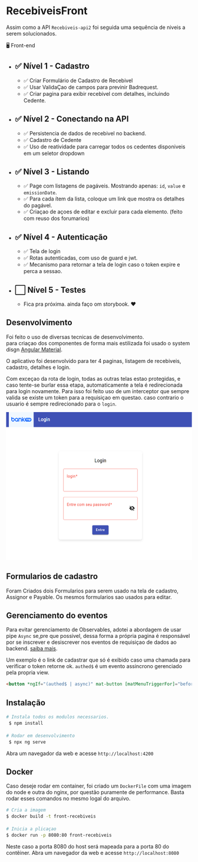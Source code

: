 # RecebiveisFront

Assim como a API `Recebiveis-api2` foi seguida uma sequência de niveis a serem solucionados.


🖥️ Front-end
- ✅ Nível 1 - Cadastro
     -
     - ✅ Criar Formulário de Cadastro de Recebivel
     - ✅ Usar ValidaÇao de campos para previnir Badrequest.
     - ✅ Criar pagina para exibir recebivel com detalhes, incluindo Cedente.

- ✅ Nível 2 - Conectando na API
    -
    -   ✅ Persistencia de dados de recebivel no backend.
    -   ✅ Cadastro de Cedente
    -   ✅ Uso de reatividade para carregar todos os cedentes disponiveis em um seletor dropdown

- ✅ Nível 3 - Listando
    -
    - ✅ Page com listagens de pagáveis. Mostrando apenas: `id`, `value` e `emissionDate`.
    - ✅ Para cada ítem da lista, coloque um link que mostra os detalhes do pagável.
    - ✅ Criaçao de açoes de editar e excluir para cada elemento. (feito com reuso dos forumarios)


- ✅ Nível 4 - Autenticação
    -
    - ✅ Tela de login
    - ✅ Rotas autenticadas, com uso de guard e jwt.
    - ✅ Mecanismo para retornar a tela de login caso o token expire e perca a sessao.

- ⬜  Nível 5 - Testes
    -
    - Fica pra próxima. ainda faço om storybook. ❤️


## Desenvolvimento

Foi feito o uso de diversas tecnicas de desenvolvimento.  
para criaçao dos componentes  de forma mais estilizada foi usado o system disgn [Angular Material](https://material.angular.io/). 

O aplicativo foi desenvolvido para ter 4 paginas, listagem de recebiveis, cadastro, detalhes e login.

Com exceçao da rota de login, todas as outras telas estao protegidas, e caso tente-se burlar essa etapa, automaticamente a tela é redirecionada para login novamente.  Para isso foi feito uso de um interceptor que sempre valida se existe um token para a requisiçao em questao. caso contrario o usuario é sempre redirecionado para o `login`.

<img src="image.png" alt="Alt text" width="600" height="400">

## Formularios de cadastro
Foram Criados dois Formularios para serem usado na tela de cadastro, Assignor e Payable. Os mesmos formularios sao usados para editar.

## Gerenciamento do eventos
Para evitar gerenciamento de Observables, adotei a abordagem de usar pipe `Async` se,pre que possivel, dessa forma  a própria pagina é responsável por se inscrever e desiscrever nos eventos de requisiçao de dados ao backend. [saiba mais](https://warcontent.com/angular-async-pipe/).

Um exemplo é o link de cadastrar que só é exibido caso uma chamada para verificar o token retorne ok.
`authed$` é um evento assincrono gerenciado pela propria view.


```html
<button *ngIf="(authed$ | async)" mat-button [matMenuTriggerFor]="beforeMenu">Cadastrar</button>
```


## Instalação

```bash
# Instala todos os modulos necessarios. 
 $ npm install

# Rodar em desenvolvimento
 $ npx ng serve
```

Abra um navegador da web e acesse `http://localhost:4200`

## Docker 

Caso deseje rodar em container, foi criado um `DockerFile` com uma imagem do node e outra do nginx, por questão puramente de performance. Basta rodar esses comandos no mesmo logal do arquivo.

```bash
# Cria a imagem
$ docker build -t front-recebiveis

# Inicia a plicaçao
$ docker run -p 8080:80 front-recebiveis

```

Neste caso a porta 8080 do host será mapeada para a porta 80 do contêiner.
Abra um navegador da web e acesse `http://localhost:8080`

